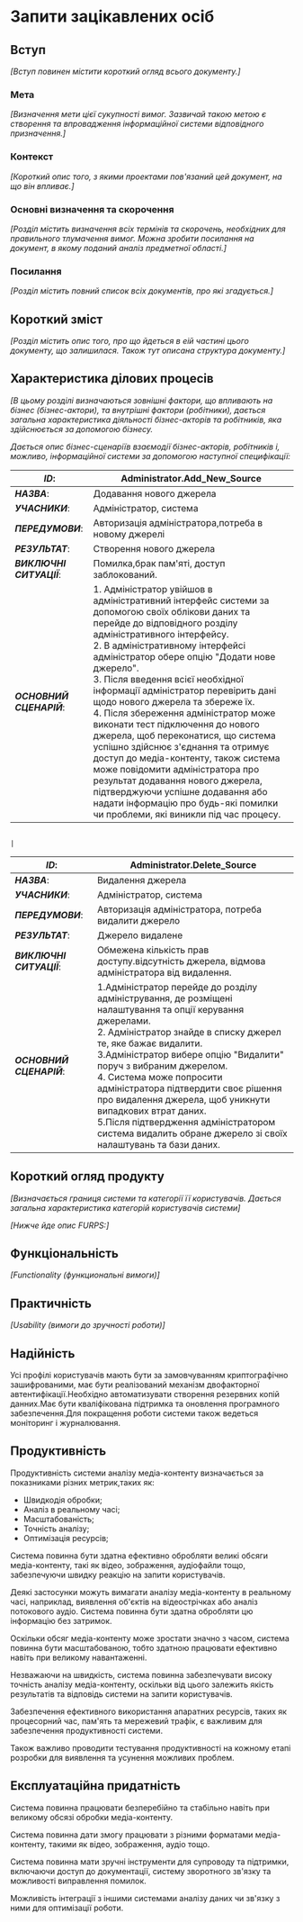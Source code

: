 # Запити зацікавлених осіб

## Вступ

*[Вступ повинен містити короткий огляд всього документу.]*

### Мета

*[Визначення мети цієї сукупності вимог. Зазвичай такою метою є створення та впровадження
 інформаційної системи відповідного призначення.]*

### Контекст

*[Короткий опис того, з якими проектами пов'язаний цей документ, на що він впливає.]*

### Основні визначення та скорочення

*[Розділ містить визначення всіх термінів та скорочень, необхідних для правильного
тлумачення вимог. Можна зробити посилання на документ, в якому поданий аналіз предметної області.]*

### Посилання

*[Розділ містить повний список всіх документів, про які згадується.]*

## Короткий зміст

*[Розділ містить опис того, про що йдеться в еій частині цього документу, що залишилася.
Також тут описана структура документу.]*

## Характеристика ділових процесів

*[В цьому розділі визначаються зовнішні фактори, що впливають на бізнес (бізнес-актори),
та внутрішні фактори (робітники), дається загальна характеристика діяльності бізнес-акторів
та робітників, яка здійснюється за допомогою бізнесу.*

*Дається опис бізнес-сценаріїв взаємодії бізнес-акторів, робітників і, можливо, інформаційної системи за допомогою наступної
специфікації:*

| ***ID***:                                | Administrator.Add_New_Source                                                                   |
| ------------------------------------------------ | ---------------------------------------------------------------------------------------------- |
| ***НАЗВА***:                        | Додавання нового джерела                                                           |
| ***УЧАСНИКИ***:                  | Адміністратор, система                                                     |
| ***ПЕРЕДУМОВИ***:              | Авторизація адміністратора,потреба в  новому джерелі |
| ***РЕЗУЛЬТАТ***:                | Створення нового джерела                                                 |
| ***ВИКЛЮЧНІ СИТУАЦІЇ***: | Помилка,брак пам'яті, доступ заблокований.                                                          |
| ***ОСНОВНИЙ СЦЕНАРІЙ***: | 1. Адміністратор увійшов в адміністративний інтерфейс системи за допомогою своїх облікови даних та перейде до відповідного розділу адміністративного інтерфейсу. <br />2. В адміністративному інтерфейсі адміністратор обере опцію "Додати нове джерело".<br />3. Після введення всієї необхідної інформації адміністратор перевірить дані щодо нового джерела та збереже їх.<br />4. Після збереження адміністратор може виконати тест підключення до нового джерела, щоб переконатися, що система успішно здійснює з'єднання та отримує доступ до медіа-контенту, також система може повідомити адміністратора про результат додавання нового джерела, підтверджуючи успішне додавання або надати інформацію про будь-які помилки чи проблеми, які виникли під час процесу.




                                                                                            |

| ***ID***:                                | Administrator.Delete_Source                                                                         |
| ------------------------------------------------ | --------------------------------------------------------------------------------------------------- |
| ***НАЗВА***:                        | Видалення джерела                                                                     |
| ***УЧАСНИКИ***:                  | Адміністратор, система                                                          |
| ***ПЕРЕДУМОВИ***:              | Авторизація адміністратора, потреба видалити джерело |
| ***РЕЗУЛЬТАТ***:                | Джерело видалене                                                                     |
| ***ВИКЛЮЧНІ СИТУАЦІЇ***: | Обмежена кількість прав доступу.відсутність джерела, відмова адміністратора від видалення.                                                                                                  |
| ***ОСНОВНИЙ СЦЕНАРІЙ***: |1.Адміністратор перейде до розділу адміністрування, де розміщені налаштування та опції керування джерелами. <br />2. Адміністратор знайде в списку джерел те, яке бажає видалити.<br />3.Адміністратор вибере опцію "Видалити" поруч з вибраним джерелом.<br />4. Система може попросити адміністратора підтвердити своє рішення про видалення джерела, щоб уникнути випадкових втрат даних.<br />5.Після підтвердження адміністратором система видалить обране джерело зі своїх налаштувань та бази даних.                                    |


## Короткий огляд продукту

*[Визначається границя системи та категорії її користувачів. Дається загальна характеристика категорій користувачів
системи]*

*[Нижче йде опис FURPS:]*

## Функціональність

*[Functionality (функциональні вимоги)]*

## Практичність

*[Usability (вимоги до зручності роботи)]*

## Надійність

Усі профілі користувачів мають бути за замовчуванням криптографічно зашифрованими, має бути реалізований механізм двофакторної автентифікації.Необхідно автоматизувати створення резервних копій данних.Має бути кваліфікована підтримка та оновлення програмного забезпечення.Для покращення роботи системи також ведеться моніторинг і журналювання.

## Продуктивність

Продуктивність системи аналізу медіа-контенту визначається за показниками різних метрик,таких як:

- Швидкодія обробки;
- Аналіз в реальному часі;
- Масштабованість;
- Точність аналізу;
- Оптимізація ресурсів;

Система повинна бути здатна ефективно обробляти великі обсяги медіа-контенту, такі як відео, зображення, аудіофайли тощо, забезпечуючи швидку реакцію на запити користувачів.

Деякі застосунки можуть вимагати аналізу медіа-контенту в реальному часі, наприклад, виявлення об'єктів на відеострічках або аналіз потокового аудіо. Система повинна бути здатна обробляти цю інформацію без затримок.

Оскільки обсяг медіа-контенту може зростати значно з часом, система повинна бути масштабованою, тобто здатною працювати ефективно навіть при великому навантаженні.

Незважаючи на швидкість, система повинна забезпечувати високу точність аналізу медіа-контенту, оскільки від цього залежить якість результатів та відповідь системи на запити користувачів.

Забезпечення ефективного використання апаратних ресурсів, таких як процесорний час, пам'ять та мережевий трафік, є важливим для забезпечення продуктивності системи.

Також важливо проводити тестування продуктивності на кожному етапі розробки для виявлення та усунення можливих проблем.



## Експлуатаційна придатність
Система повинна працювати безперебійно та стабільно навіть при великому обсязі обробки медіа-контенту.

Система повинна дати змогу працювати з різними форматами медіа-контенту, такими як відео, зображення, аудіо тощо.

Система повинна мати зручні інструменти для супроводу та підтримки, включаючи доступ до документації, систему зворотного зв'язку та можливості виправлення помилок.

Можливість інтеграції з іншими системами аналізу даних чи зв'язку з ними для оптимізації роботи.